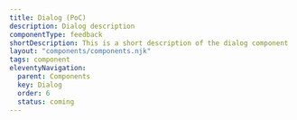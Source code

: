 ```yaml
---
title: Dialog (PoC)
description: Dialog description
componentType: feedback
shortDescription: This is a short description of the dialog component
layout: "components/components.njk"
tags: component
eleventyNavigation:
  parent: Components
  key: Dialog
  order: 6
  status: coming
---
```


